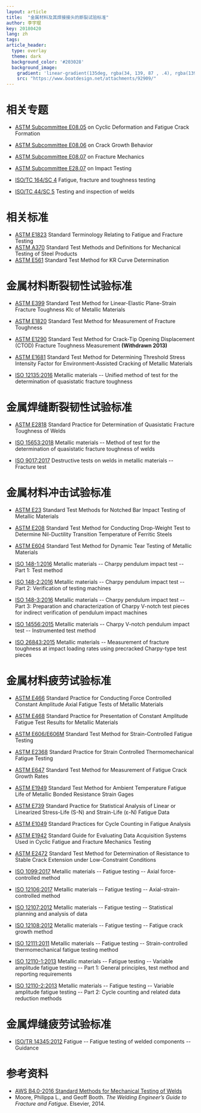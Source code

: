 ```yaml
---
layout: article
title:  "金属材料及其焊接接头的断裂试验标准"
author: 李宇琨
key: 20180420
lang: zh
tags: 
article_header:
  type: overlay
  theme: dark
  background_color: '#203028'
  background_image:
    gradient: 'linear-gradient(135deg, rgba(34, 139, 87 , .4), rgba(139, 34, 139, .4))'
    src: "https://www.boatdesign.net/attachments/92909/"
---
```



# 相关专题

* [ASTM Subcommittee E08.05](https://www.astm.org/COMMIT/SUBCOMMIT/E0805.htm) on Cyclic Deformation and Fatigue Crack Formation
* [ASTM Subcommittee E08.06](https://www.astm.org/COMMIT/SUBCOMMIT/E0806.htm) on Crack Growth Behavior
* [ASTM Subcommittee E08.07](https://www.astm.org/COMMIT/SUBCOMMIT/E0807.htm) on Fracture Mechanics
* [ASTM Subcommittee E28.07](https://www.astm.org/COMMIT/SUBCOMMIT/E2807.htm) on Impact Testing

* [ISO/TC 164/SC 4](https://www.iso.org/committee/53560.html) Fatigue, fracture and toughness testing
* [ISO/TC 44/SC 5](https://www.iso.org/committee/48620.html) Testing and inspection of welds

<!--more-->

# 相关标准

* [ASTM E1823](https://www.astm.org/Standards/E1823.htm) Standard Terminology Relating to Fatigue and Fracture Testing
* [ASTM A370](https://www.astm.org/Standards/A370.htm) Standard Test Methods and Definitions for Mechanical Testing of Steel Products
* [ASTM E561](https://www.astm.org/Standards/E561.htm) Standard Test Method for KR Curve Determination

# 金属材料断裂韧性试验标准

* [ASTM E399](https://www.astm.org/Standards/E399.htm) Standard Test Method for Linear-Elastic Plane-Strain Fracture Toughness KIc of Metallic Materials
* [ASTM E1820](https://www.astm.org/Standards/E1820.htm) Standard Test Method for Measurement of Fracture Toughness
* [ASTM E1290](https://www.astm.org/Standards/E1290.htm) Standard Test Method for Crack-Tip Opening Displacement (CTOD) Fracture Toughness Measurement **(Withdrawn 2013)**
* [ASTM E1681](https://www.astm.org/Standards/E1681.htm) Standard Test Method for Determining Threshold Stress Intensity Factor for Environment-Assisted Cracking of Metallic Materials

* [ISO 12135:2016](https://www.iso.org/standard/60891.html) Metallic materials -- Unified method of test for the determination of quasistatic fracture toughness


# 金属焊缝断裂韧性试验标准

* [ASTM E2818](https://www.astm.org/Standards/E2818.htm) Standard Practice for Determination of Quasistatic Fracture Toughness of Welds

* [ISO 15653:2018](https://www.iso.org/standard/70865.html) Metallic materials -- Method of test for the determination of quasistatic fracture toughness of welds
* [ISO 9017:2017](https://www.iso.org/standard/73808.html) Destructive tests on welds in metallic materials -- Fracture test


# 金属材料冲击试验标准

* [ASTM E23](https://www.astm.org/Standards/E23.htm) Standard Test Methods for Notched Bar Impact Testing of Metallic Materials
* [ASTM E208](https://www.astm.org/Standards/E208.htm) Standard Test Method for Conducting Drop-Weight Test to Determine Nil-Ductility Transition Temperature of Ferritic Steels
* [ASTM E604](https://www.astm.org/Standards/E604.htm) Standard Test Method for Dynamic Tear Testing of Metallic Materials

* [ISO 148-1:2016](https://www.iso.org/standard/63802.html) Metallic materials -- Charpy pendulum impact test -- Part 1: Test method
* [ISO 148-2:2016](https://www.iso.org/standard/63812.html) Metallic materials -- Charpy pendulum impact test -- Part 2: Verification of testing machines
* [ISO 148-3:2016](https://www.iso.org/standard/63813.html) Metallic materials -- Charpy pendulum impact test -- Part 3: Preparation and characterization of Charpy V-notch test pieces for indirect verification of pendulum impact machines
* [ISO 14556:2015](https://www.iso.org/standard/63814.html) Metallic materials -- Charpy V-notch pendulum impact test -- Instrumented test method
* [ISO 26843:2015](https://www.iso.org/standard/65516.html) Metallic materials -- Measurement of fracture toughness at impact loading rates using precracked Charpy-type test pieces


# 金属材料疲劳试验标准

* [ASTM E466](https://www.astm.org/Standards/E466.htm) Standard Practice for Conducting Force Controlled Constant Amplitude Axial Fatigue Tests of Metallic Materials
* [ASTM E468](https://www.astm.org/Standards/E468.htm) Standard Practice for Presentation of Constant Amplitude Fatigue Test Results for Metallic Materials
* [ASTM E606/E606M](https://www.astm.org/Standards/E606.htm) Standard Test Method for Strain-Controlled Fatigue Testing
* [ASTM E2368](https://www.astm.org/Standards/E2368.htm) Standard Practice for Strain Controlled Thermomechanical Fatigue Testing
* [ASTM E647](https://www.astm.org/Standards/E647.htm) Standard Test Method for Measurement of Fatigue Crack Growth Rates
* [ASTM E1949](https://www.astm.org/Standards/E1949.htm) Standard Test Method for Ambient Temperature Fatigue Life of Metallic Bonded Resistance Strain Gages
* [ASTM E739](https://www.astm.org/Standards/E739.htm) Standard Practice for Statistical Analysis of Linear or Linearized Stress-Life (S-N) and Strain-Life (ε-N) Fatigue Data
* [ASTM E1049](https://www.astm.org/Standards/E1049.htm) Standard Practices for Cycle Counting in Fatigue Analysis
* [ASTM E1942](https://www.astm.org/Standards/E1942.htm) Standard Guide for Evaluating Data Acquisition Systems Used in Cyclic Fatigue and Fracture Mechanics Testing
* [ASTM E2472](https://www.astm.org/Standards/E2472.htm) Standard Test Method for Determination of Resistance to Stable Crack Extension under Low-Constraint Conditions

* [ISO 1099:2017](https://www.iso.org/standard/67847.html) Metallic materials -- Fatigue testing -- Axial force-controlled method
* [ISO 12106:2017](https://www.iso.org/standard/64687.html) Metallic materials -- Fatigue testing -- Axial-strain-controlled method
* [ISO 12107:2012](https://www.iso.org/standard/50242.html) Metallic materials -- Fatigue testing -- Statistical planning and analysis of data
* [ISO 12108:2012](https://www.iso.org/standard/42815.html) Metallic materials -- Fatigue testing -- Fatigue crack growth method
* [ISO 12111:2011](https://www.iso.org/standard/45583.html) Metallic materials -- Fatigue testing -- Strain-controlled thermomechanical fatigue testing method
* [ISO 12110-1:2013](https://www.iso.org/standard/54712.html) Metallic materials -- Fatigue testing -- Variable amplitude fatigue testing -- Part 1: General principles, test method and reporting requirements
* [ISO 12110-2:2013](https://www.iso.org/standard/54713.html) Metallic materials -- Fatigue testing -- Variable amplitude fatigue testing -- Part 2: Cycle counting and related data reduction methods


# 金属焊缝疲劳试验标准

* [ISO/TR 14345:2012](https://www.iso.org/standard/24112.html) Fatigue -- Fatigue testing of welded components -- Guidance

# 参考资料

* [AWS B4.0-2016 Standard Methods for Mechanical Testing of Welds](https://pubs.aws.org/p/1675/b402016-standard-methods-for-mechanical-testing-of-welds)
* Moore, Philippa L., and Geoff Booth. *The Welding Engineer’s Guide to Fracture and Fatigue*. Elsevier, 2014.
